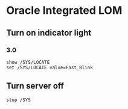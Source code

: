 # Oracle Integrated LOM

## Turn on indicator light

### 3.0

	show /SYS/LOCATE
	set /SYS/LOCATE value=Fast_Blink


## Turn server off

	stop /SYS

